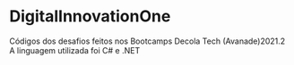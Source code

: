 # DigitalInnovationOne
Códigos dos desafios feitos nos Bootcamps Decola Tech (Avanade)2021.2
A linguagem utilizada foi C# e .NET
